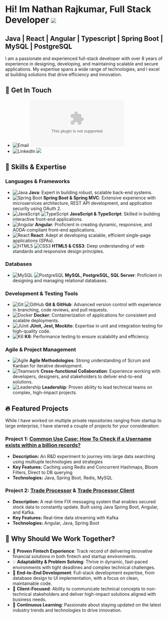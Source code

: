 # Hi! Im Nathan Rajkumar, Full Stack Developer ![](https://user-images.githubusercontent.com/18350557/176309783-0785949b-9127-417c-8b55-ab5a4333674e.gif) 
## Java | React | Angular | Typescript | Spring Boot | MySQL | PostgreSQL

 I am a passionate and experienced full-stack developer with over 8 years of experience in designing, developing, and maintaining scalable and secure applications. My expertise spans a wide range of technologies, and I excel at building solutions that drive efficiency and innovation.

## 💬 Get In Touch

- ![Email](https://img.shields.io/badge/Email-D14836?style=flat&logo=gmail&logoColor=white) ![](mailto:nathanrajkumar@gmail.com)
- ![LinkedIn](https://img.shields.io/badge/LinkedIn-0077B5?style=flat&logo=linkedin&logoColor=white) ![](https://www.linkedin.com/in/nathan-rajkumar-11b623a7/)

## 🚀 Skills & Expertise

### **Languages & Frameworks**  
- ![Java](https://img.shields.io/badge/Java-ED8B00?style=for-the-badge&logo=java&logoColor=white) **Java**: Expert in building robust, scalable back-end systems.
- ![Spring Boot](https://img.shields.io/badge/Spring%20Boot-6DB33F?style=for-the-badge&logo=springboot&logoColor=white) **Spring Boot & Spring MVC**: Extensive experience with microservices architecture, REST API development, and application security using OAuth 2.
- ![JavaScript](https://img.shields.io/badge/JavaScript-F7DF1E?style=for-the-badge&logo=javascript&logoColor=black) ![TypeScript](https://img.shields.io/badge/TypeScript-007ACC?style=for-the-badge&logo=typescript&logoColor=white) **JavaScript & TypeScript**: Skilled in building interactive front-end applications.
- ![Angular](https://img.shields.io/badge/Angular-DD0031?style=for-the-badge&logo=angular&logoColor=white) **Angular**: Proficient in creating dynamic, responsive, and AODA-compliant front-end applications.
- ![React](https://img.shields.io/badge/React-20232A?style=for-the-badge&logo=react&logoColor=61DAFB) **React**: Adept at developing scalable, efficient single-page applications (SPAs).
- ![HTML5](https://img.shields.io/badge/HTML5-E34F26?style=for-the-badge&logo=html5&logoColor=white) ![CSS3](https://img.shields.io/badge/CSS3-1572B6?style=for-the-badge&logo=css3&logoColor=white) **HTML5 & CSS3**: Deep understanding of web standards and responsive design principles.

### **Databases**  
- ![MySQL](https://img.shields.io/badge/MySQL-4479A1?style=for-the-badge&logo=mysql&logoColor=white) ![PostgreSQL](https://img.shields.io/badge/PostgreSQL-316192?style=for-the-badge&logo=postgresql&logoColor=white) **MySQL, PostgreSQL, SQL Server**: Proficient in designing and managing relational databases.

### **Development & Testing Tools**  
- ![Git](https://img.shields.io/badge/Git-F05032?style=for-the-badge&logo=git&logoColor=white) ![GitHub](https://img.shields.io/badge/GitHub-181717?style=for-the-badge&logo=github&logoColor=white) **Git & GitHub**: Advanced version control with experience in branching, code reviews, and pull requests.
- ![Docker](https://img.shields.io/badge/Docker-2496ED?style=for-the-badge&logo=docker&logoColor=white) **Docker**: Containerization of applications for consistent and scalable deployments.
- ![JUnit](https://img.shields.io/badge/JUnit-25A162?style=for-the-badge&logo=junit5&logoColor=white) **JUnit, Jest, Mockito**: Expertise in unit and integration testing for high-quality code.
- ![K6](https://img.shields.io/badge/K6-7D64FF?style=for-the-badge&logo=k6&logoColor=white) **K6**: Performance testing to ensure scalability and efficiency.

### **Agile & Project Management**  
- ![Agile](https://img.shields.io/badge/Agile-00A99D?style=for-the-badge&logo=agile&logoColor=white) **Agile Methodologies**: Strong understanding of Scrum and Kanban for iterative development.
- ![Teamwork](https://img.shields.io/badge/Teamwork-0077B5?style=for-the-badge&logo=teams&logoColor=white) **Cross-functional Collaboration**: Experience working with developers, designers, and stakeholders to deliver end-to-end solutions.
- ![Leadership](https://img.shields.io/badge/Leadership-FF0000?style=for-the-badge&logo=leaderboard&logoColor=white) **Leadership**: Proven ability to lead technical teams on complex, high-impact projects.

## 🔥 Featured Projects

While I have worked on multiple private repositories ranging from startup to large enterprise, I have starred a couple of projects for your consideration:

### Project 1: [Common Use Case: How To Check if a Username exists within a billion records?](https://github.com/nathanrajkumar/large_dataset_search)
- **Description:** An R&D experiment to journey into large data searching using multiuple technologies and strategies
- **Key Features:** Caching using Redis and Concurrent Hashmaps, Bloom Filters, Direct to DB querying
- **Technologies:** Java, Spring Boot, Redis, MySQL

### Project 2: [Trade Processor](https://github.com/nathanrajkumar/TradeProcessor) & [Trade Processor Client](https://github.com/nathanrajkumar/TradeProcessorClient)
- **Description:** A real-time FIX messaging system that enables secured stock data to constantly update. Built using Java Spring Boot, Angular, and Kafka.
- **Key Features:** Real-time data streaming with Kafka
- **Technologies:** Angular, Java, Spring Boot

## 🌟 Why Should We Work Together?
- 🏦 **Proven Fintech Experience**: Track record of delivering innovative financial solutions in both fintech and startup environments.
- 💡 **Adaptability & Problem Solving**: Thrive in dynamic, fast-paced environments with tight deadlines and complex technical challenges.
- 🔧 **End-to-End Development**: Full-stack development expertise, from database design to UI implementation, with a focus on clean, maintainable code.
- 🤝 **Client-Focused**: Ability to communicate technical concepts to non-technical stakeholders and deliver high-impact solutions aligned with business needs.
- 🚀 **Continuous Learning**: Passionate about staying updated on the latest industry trends and technologies to drive innovation.
